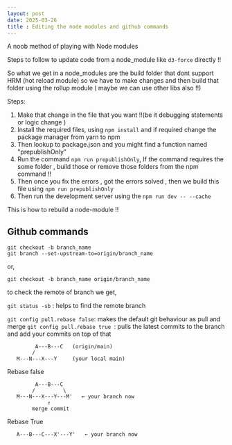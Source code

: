 ```yaml
---
layout: post
date: 2025-03-26
title : Editing the node modules and github commands 
---
```


A noob method of playing with Node modules  

Steps to follow to update code from a node_module like `d3-force` directly !!

So what we get in a node_modules are the build folder that dont support HRM (hot reload module) so we have to make changes and then build that folder using the rollup module ( maybe we can use other libs also !!) 


Steps: 
1. Make that change in the file that you want !!(be it debugging statements or logic change  )
2. Install the required files, using `npm install` and if required change the package manager from yarn to npm    
3. Then lookup to package.json and you might find a function named "prepublishOnly"
4. Run the command `npm run prepublishOnly`, If the command requires the some folder , build those or remove those folders from the npm command  !!  
5. Then once you fix the errors , got the errors solved , then we build this file using `npm run prepublishOnly`
6. Then run the development server using the `npm run dev -- --cache`

This is how to rebuild a node-module  !!  



## Github commands 

```
git checkout -b branch_name
git branch --set-upstream-to=origin/branch_name
```

or, 

```
git checkout -b branch_name origin/branch_name
```

to check the remote of branch we get, 

`git status -sb` : helps to find the remote branch 


`git config pull.rebase false`: makes the default git behaviour as pull and merge 
`git config pull.rebase true `: pulls the latest commits to the branch and add your commits on top of that 

```
         A---B---C   (origin/main)
        /
   M---N---X---Y     (your local main)

```

Rebase false
```
         A---B---C
        /         \
   M---N---X---Y---M'   ← your branch now
             ↑
        merge commit

```

Rebase True
```
   A---B---C---X'---Y'   ← your branch now

```




